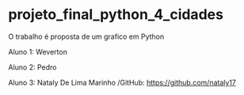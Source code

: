 # projeto_final_python_4_cidades

O trabalho é proposta de um grafico em Python 

Aluno 1: Weverton

Aluno 2: Pedro

Aluno 3: Nataly De Lima Marinho  /GitHub: https://github.com/nataly17
